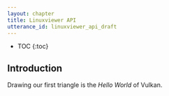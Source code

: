 ```yaml
---
layout: chapter
title: Linuxviewer API
utterance_id: linuxviewer_api_draft
---
```

* TOC
{:toc}

## Introduction ##

Drawing our first triangle is the *Hello World* of Vulkan.
